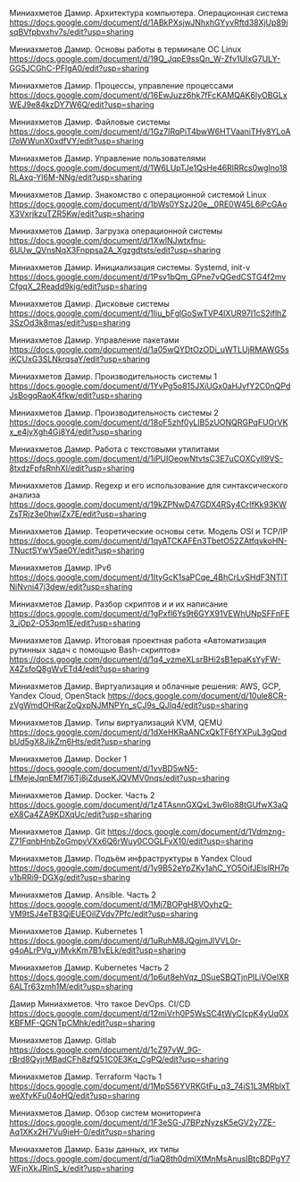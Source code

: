 Миниахметов Дамир. Архитектура компьютера. Операционная система
https://docs.google.com/document/d/1ABkPXsjwJNhxhGYyvRftd38XjUp89isqBVfpbvxhv7s/edit?usp=sharing

Миниахметов Дамир. Основы работы в терминале ОС Linux
https://docs.google.com/document/d/19Q_JqpE9ssQn_W-Zfv1UIxG7ULY-GG5JCGhC-PFlgA0/edit?usp=sharing

Миниахметов Дамир. Процессы, управление процессами
https://docs.google.com/document/d/16EwJuzz6hk7fFcKAMQAK6lyOBGLxWEJ9e84kzDY7W6Q/edit?usp=sharing

Миниахметов Дамир. Файловые системы
https://docs.google.com/document/d/1Gz7IRqPiT4bwW6HTVaaniTHy8YLoAl7oWWunX0xdfVY/edit?usp=sharing

Миниахметов Дамир. Управление пользователями
https://docs.google.com/document/d/1W6LUpTJe1QsHe46RlRRcs0wglno18RLAxq-Yl6M-NNg/edit?usp=sharing

Миниахметов Дамир. Знакомство с операционной системой Linux
https://docs.google.com/document/d/1bWs0YSzJ20e__0RE0W45L6iPcGAoX3VxrjkzuTZR5Kw/edit?usp=sharing

Миниахметов Дамир. Загрузка операционной системы
https://docs.google.com/document/d/1XwlNJwtxfnu-6UUw_QVnsNqX3Fnppsa2A_Xgzgdtsts/edit?usp=sharing

Миниахметов Дамир. Инициализация системы. Systemd, init-v
https://docs.google.com/document/d/1Psv1bQm_GPne7vQGedCSTG4f2mvCfgqX_2Readd9kig/edit?usp=sharing

Миниахметов Дамир. Дисковые системы
https://docs.google.com/document/d/1Iiu_bFglGoSwTVP4IXUR97I1cS2jflhZ3SzOd3k8mas/edit?usp=sharing

Миниахметов Дамир. Управление пакетами
https://docs.google.com/document/d/1a05wQYDtOzODi_uWTLUjRMAWG5siKCUxG3SLNkrqsaY/edit?usp=sharing

Миниахметов Дамир. Производительность системы 1
https://docs.google.com/document/d/1YvPg5o815JXiUGx0aHJyfY2C0nQPdJsBogqRaoK4fkw/edit?usp=sharing

Миниахметов Дамир. Производительность системы 2
https://docs.google.com/document/d/18oF5zhf0yLlB5zUONQRGPqFUOrVKx_e4jvXgh4Gi8Y4/edit?usp=sharing

Миниахметов Дамир. Работа с текстовыми утилитами
https://docs.google.com/document/d/1iPUIOeowNtvtsC3E7uCOXCyIl9VS-8txdzFpfsRnhXI/edit?usp=sharing

Миниахметов Дамир. Regexp и его использование для синтаксического анализа
https://docs.google.com/document/d/19kZPNwD47GDX4RSy4CrIfKk93KWZsTRjz3e0hwlZx7E/edit?usp=sharing

Миниахметов Дамир. Теоретические основы сети. Модель OSI и TCP/IP
https://docs.google.com/document/d/1qyATCKAFEn3TbetO52ZAtfqvkoHN-TNuctSYwV5ae0Y/edit?usp=sharing

Миниахметов Дамир. IPv6
https://docs.google.com/document/d/1ItyGcK1saPCqe_4BhCrLvSHdF3NTlTNiNvni47j3dew/edit?usp=sharing

Миниахметов Дамир. Разбор скриптов и и их написание
https://docs.google.com/document/d/1gPxfl6Ys9t6GYX91VEWhUNpSFFnFE3_iOp2-O53pm1E/edit?usp=sharing

Миниахметов Дамир. Итоговая проектная работа «Автоматизация рутинных задач с помощью Bash-скриптов»
https://docs.google.com/document/d/1q4_vzmeXLsrBHi2sB1epaKsYyFW-X4ZsfoQ8gWvETd4/edit?usp=sharing

Миниахметов Дамир. Виртуализация и облачные решения: AWS, GCP, Yandex Cloud, OpenStack
https://docs.google.com/document/d/10ule8CR-zVgWmdOHRarZoQxpNJMNPYn_sCJ9s_QJIq4/edit?usp=sharing

Миниахметов Дамир. Типы виртуализаций KVM, QEMU
https://docs.google.com/document/d/1dXeHKRaANCxQkTF6fYXPuL3gQpdbUd5gX8JikZm6Hts/edit?usp=sharing

Миниахметов Дамир. Docker 1
https://docs.google.com/document/d/1vvBD5wN5-LfMejeJqnEMf7l6Tj8jZduseKJQVMV0nqs/edit?usp=sharing

Миниахметов Дамир. Docker. Часть 2
https://docs.google.com/document/d/1z4TAsnnGXQxL3w6Io88tGUfwX3aQeX8Ca4ZA9KDXqUc/edit?usp=sharing

Миниахметов Дамир. Git
https://docs.google.com/document/d/1Vdmzng-Z71FqnbHnbZoGmpvVXx6Q6rWuy0COGLFvX10/edit?usp=sharing

Миниахметов Дамир. Подъём инфраструктуры в Yandex Cloud
https://docs.google.com/document/d/1y9B52eYpZKy1ahC_YO5OifJElsIRH7pv1bRRi9-DGXg/edit?usp=sharing

Миниахметов Дамир. Ansible. Часть 2
https://docs.google.com/document/d/1Mj7BOPgH8VOvhzQ-VM9tSJ4eTB3QjEUEOilZVdv7Pfc/edit?usp=sharing

Миниахметов Дамир. Kubernetes 1
https://docs.google.com/document/d/1uRuhM8JQgjmJIVVL0r-g4oALrPVg_yiMvkKm7B1vELk/edit?usp=sharing

Миниахметов Дамир. Kubernetes Часть 2
https://docs.google.com/document/d/1p6ut8ehVqz_0SueSBQTjnPILiVOelXR6ALTr63zmh1M/edit?usp=sharing

Дамир Миниахметов. Что такое DevOps. СI/СD
https://docs.google.com/document/d/12miVrh0P5WsSC4tWyClcpK4yUq0XKBFMF-QGNTpCMhk/edit?usp=sharing

Миниахметов Дамир. Gitlab
https://docs.google.com/document/d/1cZ97vW_9G-rBrd8QyjrMBadCFh8zfQ51C0E3Kq_CgPQ/edit?usp=sharing

Миниахметов Дамир. Terraform Часть 1
https://docs.google.com/document/d/1MpS56YVRKGtFu_q3_74iS1L3MRblxTweXfyKFu04oHQ/edit?usp=sharing

Миниахметов Дамир. Обзор систем мониторинга
https://docs.google.com/document/d/1F3eSG-J7BPzNyzsK5eGV2y7ZE-Aq1XKx2H7Vu9ieH-0/edit?usp=sharing

Миниахметов Дамир. Базы данных, их типы
https://docs.google.com/document/d/1iaQ8th0dmIXtMnMsAnusIBtcBDPgY7WFjnXkJRinS_k/edit?usp=sharing

